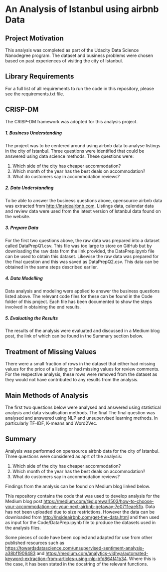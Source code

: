 # An Analysis of Istanbul using airbnb Data

## Project Motivation
This analysis was completed as part of the Udacity Data Science Nanodegree program. The dataset and business problems were chosen based on past experiences of visiting the city of Istanbul.

## Library Requirements
For a full list of all requirements to run the code in this repository, please see the requirements.txt file.

## CRISP-DM
The CRISP-DM framework was adopted for this analysis project.

##### 1. Business Understanding
The project was to be centered around using airbnb data to analyse listings in the city of Istanbul. Three questions were identified that could be answered using data science methods. These questions were:

1. Which side of the city has cheaper accommodation?
2. Which month of the year has the best deals on accommodation?
3. What do customers say in accommodation reviews?
  
##### 2. Data Understanding
To be able to answer the business questions above, opensource airbnb data was extracted from http://insideairbnb.com. Listings data, calendar data and review data were used from the latest version of Istanbul data found on the website.

##### 3. Prepare Data
For the first two questions above, the raw data was prepared into a dataset called DataPrepQ1.csv. This file was too large to store on GitHub but by downloading the raw data from the link provided, the DataPrep.ipynb file can be used to obtain this dataset. Likewise the raw data was prepared for the final question and this was saved as DataPrepQ2.csv. This data can be obtained in the same steps described earlier.

##### 4. Data Modelling
Data analysis and modeling were applied to answer the business questions listed above. The relevant code files for these can be found in the Code folder of this project. Each file has been documented to show the steps involved in obtaining the end results.

##### 5. Evaluating the Results
The results of the analysis were evaluated and discussed in a Medium blog post, the link of which can be found in the Summary section below. 

## Treatment of Missing Values
There were a small fraction of rows in the dataset that either had missing values for the price of a listing or had missing values for review comments. For the respective analysis, these rows were removed from the dataset as they would not have contributed to any results from the analysis.

## Main Methods of Analysis
The first two questions below were analysed and answered using statistical analysis and data visualisation methods. The final 
The final question was analysed and answered using NLP and unsupervised learning methods. In particularly TF-IDF, K-means and Word2Vec. 

## Summary
Analysis was performed on opensource airbnb data for the city of Istanbul. Three questions were considered as aprt of the analysis:

1. Which side of the city has cheaper accommodation?
2. Which month of the year has the best deals on accommodation?
3. What do customers say in accommodation reviews?

Findings from the analysis can be found on Medium blog linked below.

This repository contains the code that was used to develop analysis for the Medium blog post https://medium.com/@d.grewal1503/how-to-choose-your-accommodation-on-your-next-airbnb-getaway-7e0711eae51b. Data has not been uploaded due to size restrictions. However the data can be downloaded from http://insideairbnb.com/get-the-data.html and then used as input for the Code/DataPrep.ipynb file to produce the datasets used in the analysis files.

Some pieces of code have been copied and adapted for use from other published resources such as https://towardsdatascience.com/unsupervised-sentiment-analysis-a38bf1906483 and https://medium.com/analytics-vidhya/automated-keyword-extraction-from-articles-using-nlp-bfd864f41b34. Where this is the case, it has been stated in the docstring of the relevant functions.
